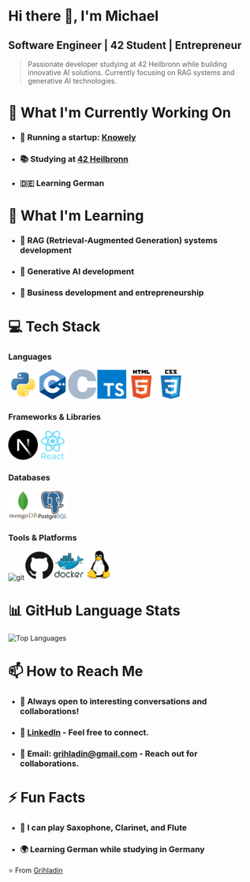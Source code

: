 # Hi there 👋, I'm Michael

## Software Engineer | 42 Student | Entrepreneur

> Passionate developer studying at 42 Heilbronn while building innovative AI solutions. Currently focusing on RAG systems and generative AI technologies.


# 🔭 What I'm Currently Working On
- ### 🚀 Running a startup: [Knowely](https://knowley.de/)
- ### 📚 Studying at [42 Heilbronn](https://github.com/Grihladin/Grihladin/blob/main/42Heilbronn-projects.md)
- ### 🇩🇪 Learning German

# 🌱 What I'm Learning
- ### 🤖 RAG (Retrieval-Augmented Generation) systems development
- ### 🎨 Generative AI development
- ### 💼 Business development and entrepreneurship


# 💻 Tech Stack
### Languages
<p align="left">
    <a href="https://www.python.org" target="_blank" rel="noreferrer" style="text-decoration: none;"><img src="https://raw.githubusercontent.com/devicons/devicon/master/icons/python/python-original.svg" alt="python" width="60" height="60"/></a><a href="https://www.cplusplus.com/" target="_blank" rel="noreferrer" style="text-decoration: none;"><img src="https://raw.githubusercontent.com/devicons/devicon/master/icons/cplusplus/cplusplus-original.svg" alt="cplusplus" width="60" height="60"/></a><a href="https://www.cprogramming.com/" target="_blank" rel="noreferrer" style="text-decoration: none;"><img src="https://raw.githubusercontent.com/devicons/devicon/master/icons/c/c-original.svg" alt="c" width="60" height="60"/></a><a href="https://www.typescriptlang.org/" target="_blank" rel="noreferrer" style="text-decoration: none;"><img src="https://raw.githubusercontent.com/devicons/devicon/master/icons/typescript/typescript-original.svg" alt="typescript" width="60" height="60"/></a><a href="https://www.w3.org/html/" target="_blank" rel="noreferrer" style="text-decoration: none;"><img src="https://raw.githubusercontent.com/devicons/devicon/master/icons/html5/html5-original-wordmark.svg" alt="html5" width="60" height="60"/></a><a href="https://www.w3schools.com/css/" target="_blank" rel="noreferrer" style="text-decoration: none;"><img src="https://raw.githubusercontent.com/devicons/devicon/master/icons/css3/css3-original-wordmark.svg" alt="css3" width="60" height="60"/></a>
</p>

### Frameworks & Libraries
<p align="left">
    <a href="https://nextjs.org/" target="_blank" rel="noreferrer" style="text-decoration: none;"><img src="https://raw.githubusercontent.com/devicons/devicon/master/icons/nextjs/nextjs-original.svg" alt="nextjs" width="60" height="60"/></a><a href="https://reactjs.org/" target="_blank" rel="noreferrer" style="text-decoration: none;"><img src="https://raw.githubusercontent.com/devicons/devicon/master/icons/react/react-original-wordmark.svg" alt="react" width="60" height="60"/></a>
</p>

### Databases
<p align="left">
    <a href="https://www.mongodb.com/" target="_blank" rel="noreferrer" style="text-decoration: none;"><img src="https://raw.githubusercontent.com/devicons/devicon/master/icons/mongodb/mongodb-original-wordmark.svg" alt="mongodb" width="60" height="60"/></a><a href="https://www.postgresql.org" target="_blank" rel="noreferrer" style="text-decoration: none;"><img src="https://raw.githubusercontent.com/devicons/devicon/master/icons/postgresql/postgresql-original-wordmark.svg" alt="postgresql" width="60" height="60"/></a>
</p>

### Tools & Platforms
<p align="left">
    <a href="https://git-scm.com/" target="_blank" rel="noreferrer" style="text-decoration: none;"><img src="https://www.vectorlogo.zone/logos/git-scm/git-scm-icon.svg" alt="git" width="60" height="60"/></a><a href="https://github.com/" target="_blank" rel="noreferrer" style="text-decoration: none;"><img src="https://raw.githubusercontent.com/devicons/devicon/master/icons/github/github-original.svg" alt="github" width="60" height="60"/></a><a href="https://www.docker.com/" target="_blank" rel="noreferrer" style="text-decoration: none;"><img src="https://raw.githubusercontent.com/devicons/devicon/master/icons/docker/docker-original-wordmark.svg" alt="docker" width="60" height="60"/></a><a href="https://www.linux.org/" target="_blank" rel="noreferrer" style="text-decoration: none;"><img src="https://raw.githubusercontent.com/devicons/devicon/master/icons/linux/linux-original.svg" alt="linux" width="60" height="60"/></a>
</p>

# 📊 GitHub Language Stats
<img src="https://github-readme-stats.vercel.app/api/top-langs/?username=Grihladin&layout=compact&theme=dark&hide_border=true&bg_color=0D1117&title_color=F85D7F&text_color=FFFFFF&card_width=600&langs_count=8&title_size=20&text_size=24" width="700" height="350" alt="Top Languages"/>

# 📫 How to Reach Me
- ### 💬 Always open to interesting conversations and collaborations!
- ### 💼 [LinkedIn](https://www.linkedin.com/in/michael-ratke-0b3304303/) - Feel free to connect.
- ### 📧 Email: grihladin@gmail.com - Reach out for collaborations.


# ⚡ Fun Facts
- ### 🎵 I can play Saxophone, Clarinet, and Flute
- ### 🌍 Learning German while studying in Germany

⭐️ From [Grihladin](https://github.com/Grihladin)
